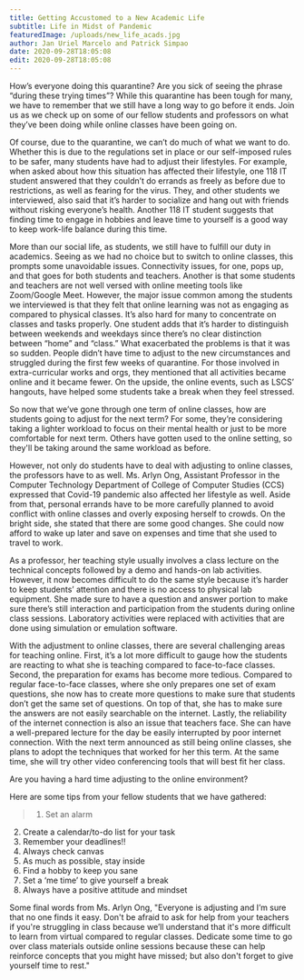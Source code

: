 ```yaml
---
title: Getting Accustomed to a New Academic Life
subtitle: Life in Midst of Pandemic
featuredImage: /uploads/new_life_acads.jpg
author: Jan Uriel Marcelo and Patrick Simpao
date: 2020-09-28T18:05:08
edit: 2020-09-28T18:05:08
---
```

How’s everyone doing this quarantine? Are you sick of seeing the phrase “during these trying times”? While this quarantine has been tough for many, we have to remember that we still have a long way to go before it ends. Join us as we check up on some of our fellow students and professors on what they’ve been doing while online classes have been going on.

Of course, due to the quarantine, we can’t do much of what we want to do. Whether this is due to the regulations set in place or our self-imposed rules to be safer, many students have had to adjust their lifestyles. For example, when asked about how this situation has affected their lifestyle, one 118 IT student answered that they couldn’t do errands as freely as before due to restrictions, as well as fearing for the virus. They, and other students we interviewed, also said that it’s harder to socialize and hang out with friends without risking everyone’s health. Another 118 IT student suggests that finding time to engage in hobbies and leave time to yourself is a good way to keep work-life balance during this time.

More than our social life, as students, we still have to fulfill our duty in academics. Seeing as we had no choice but to switch to online classes, this prompts some unavoidable issues. Connectivity issues, for one, pops up, and that goes for both students and teachers. Another is that some students and teachers are not well versed with online meeting tools like Zoom/Google Meet. However, the major issue common among the students we interviewed is that they felt that online learning was not as engaging as compared to physical classes. It’s also hard for many to concentrate on classes and tasks properly. One student adds that it’s harder to distinguish between weekends and weekdays since there’s no clear distinction between “home” and “class.” What exacerbated the problems is that it was so sudden. People didn’t have time to adjust to the new circumstances and struggled during the first few weeks of quarantine. For those involved in extra-curricular works and orgs, they mentioned that all activities became online and it became fewer. On the upside, the online events, such as LSCS’ hangouts, have helped some students take a break when they feel stressed.

So now that we’ve gone through one term of online classes, how are students going to adjust for the next term? For some, they’re considering taking a lighter workload to focus on their mental health or just to be more comfortable for next term. Others have gotten used to the online setting, so they'll be taking around the same workload as before.

However, not only do students have to deal with adjusting to online classes, the professors have to as well. Ms. Arlyn Ong, Assistant Professor in the Computer Technology Department of College of Computer Studies (CCS) expressed that Covid-19 pandemic also affected her lifestyle as well. Aside from that, personal errands have to be more carefully planned to avoid conflict with online classes and overly exposing herself to crowds. On the bright side, she stated that there are some good changes. She could now afford to wake up later and save on expenses and time that she used to travel to work.

As a professor, her teaching style usually involves a class lecture on the technical concepts followed by a demo and hands-on lab activities. However, it now becomes difficult to do the same style because it’s harder to keep students’ attention and there is no access to physical lab equipment. She made sure to have a question and answer portion to make sure there’s still interaction and participation from the students during online class sessions. Laboratory activities were replaced with activities that are done using simulation or emulation software.

With the adjustment to online classes, there are several challenging areas for teaching online. First, it’s a lot more difficult to gauge how the students are reacting to what she is teaching compared to face-to-face classes. Second, the preparation for exams has become more tedious. Compared to regular face-to-face classes, where she only prepares one set of exam questions, she now has to create more questions to make sure that students don’t get the same set of questions. On top of that, she has to make sure the answers are not easily searchable on the internet. Lastly, the reliability of the internet connection is also an issue that teachers face. She can have a well-prepared lecture for the day be easily interrupted by poor internet connection. With the next term announced as still being online classes, she plans to adopt the techniques that worked for her this term. At the same time, she will try other video conferencing tools that will best fit her class.

Are you having a hard time adjusting to the online environment?

Here are some tips from your fellow students that we have gathered:

> 1. Set an alarm
2. Create a calendar/to-do list for your task
3. Remember your deadlines!!
4. Always check canvas
5. As much as possible, stay inside
6. Find a hobby to keep you sane
7. Set a ‘me time’ to give yourself a break
8. Always have a positive attitude and mindset

Some final words from Ms. Arlyn Ong, "Everyone is adjusting and I’m sure that no one finds it easy. Don't be afraid to ask for help from your teachers if you're struggling in class because we’ll understand that it's more difficult to learn from virtual compared to regular classes. Dedicate some time to go over class materials outside online sessions because these can help reinforce concepts that you might have missed; but also don't forget to give yourself time to rest."